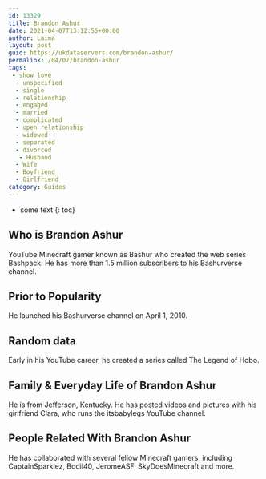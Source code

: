 ```yaml
---
id: 13329
title: Brandon Ashur
date: 2021-04-07T13:12:55+00:00
author: Laima
layout: post
guid: https://ukdataservers.com/brandon-ashur/
permalink: /04/07/brandon-ashur
tags:
 - show love
  - unspecified
  - single
  - relationship
  - engaged
  - married
  - complicated
  - open relationship
  - widowed
  - separated
  - divorced
   - Husband
  - Wife
  - Boyfriend
  - Girlfriend
category: Guides
---
```


* some text
{: toc}


## Who is Brandon Ashur
                  
                  
                  
YouTube Minecraft gamer known as Bashur who created the web series Bashpack. He has more than 1.5 million subscribers to his Bashurverse channel. 
                  
              
            
              
            
                
                
                
## Prior to Popularity
                  
                  
                  
He launched his Bashurverse channel on April 1, 2010.
                  
              
            
              
            
                
                
                
## Random data
                  
                  
                  
Early in his YouTube career, he created a series called The Legend of Hobo.
                  
              
            
              
            
                
                
                
## Family & Everyday Life of Brandon Ashur
                  
                  
                  
He is from Jefferson, Kentucky. He has posted videos and pictures with his girlfriend Clara, who runs the itsbabylegs YouTube channel. 
                  
              
            
              
            
                
                
                
## People Related With Brandon Ashur
                  
                  
                  
He has collaborated with several fellow Minecraft gamers, including CaptainSparklez, Bodil40, JeromeASF, SkyDoesMinecraft and more.
                  
              
            
              
            
                
              
            
              
              
            
            
              
            
          
          
          